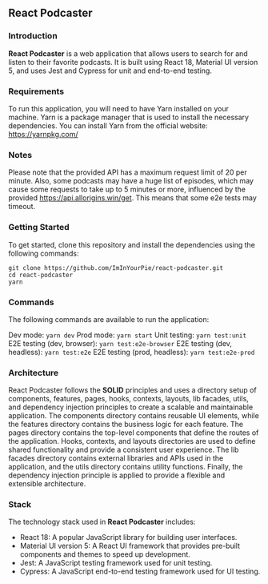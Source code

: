 ## React Podcaster

### Introduction

**React Podcaster** is a web application that allows users to search for and listen to their favorite podcasts. It is built using React 18, Material UI version 5, and uses Jest and Cypress for unit and end-to-end testing.

### Requirements

To run this application, you will need to have Yarn installed on your machine. Yarn is a package manager that is used to install the necessary dependencies. You can install Yarn from the official website: https://yarnpkg.com/

### Notes

Please note that the provided API has a maximum request limit of 20 per minute. Also, some podcasts may have a huge list of episodes, which may cause some requests to take up to 5 minutes or more, influenced by the provided https://api.allorigins.win/get. This means that some e2e tests may timeout.

### Getting Started

To get started, clone this repository and install the dependencies using the following commands:

```
git clone https://github.com/ImInYourPie/react-podcaster.git
cd react-podcaster
yarn
```

### Commands

The following commands are available to run the application:

Dev mode: `yarn dev`
Prod mode: `yarn start`
Unit testing: `yarn test:unit`
E2E testing (dev, browser): `yarn test:e2e-browser`
E2E testing (dev, headless): `yarn test:e2e`
E2E testing (prod, headless): `yarn test:e2e-prod`

### Architecture

React Podcaster follows the **SOLID** principles and uses a directory setup of components, features, pages, hooks, contexts, layouts, lib facades, utils, and dependency injection principles to create a scalable and maintainable application. The components directory contains reusable UI elements, while the features directory contains the business logic for each feature. The pages directory contains the top-level components that define the routes of the application. Hooks, contexts, and layouts directories are used to define shared functionality and provide a consistent user experience. The lib facades directory contains external libraries and APIs used in the application, and the utils directory contains utility functions. Finally, the dependency injection principle is applied to provide a flexible and extensible architecture.

### Stack

The technology stack used in **React Podcaster** includes:

- React 18: A popular JavaScript library for building user interfaces.
- Material UI version 5: A React UI framework that provides pre-built components and themes to speed up development.
- Jest: A JavaScript testing framework used for unit testing.
- Cypress: A JavaScript end-to-end testing framework used for UI testing.
